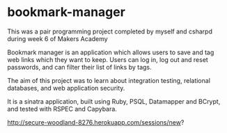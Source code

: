 bookmark-manager
================

This was a pair programming project completed by myself and csharpd during week 6 of Makers Academy

Bookmark manager is an application which allows users to save and tag web links which they want to keep. Users can log in, log out and reset passwords, and can filter their list of links by tags.

The aim of this project was to learn about integration testing, relational databases, and web application security.

It is a sinatra application, built using Ruby, PSQL, Datamapper and BCrypt, and tested with RSPEC and Capybara.


http://secure-woodland-8276.herokuapp.com/sessions/new?
